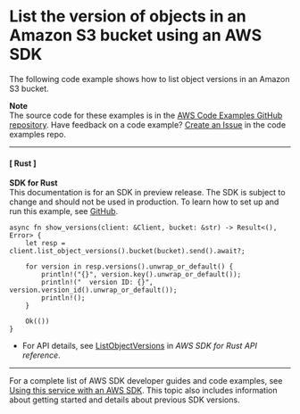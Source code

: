 # List the version of objects in an Amazon S3 bucket using an AWS SDK<a name="example_s3_ListObjectVersions_section"></a>

The following code example shows how to list object versions in an Amazon S3 bucket\.

**Note**  
The source code for these examples is in the [AWS Code Examples GitHub repository](https://github.com/awsdocs/aws-doc-sdk-examples)\. Have feedback on a code example? [Create an Issue](https://github.com/awsdocs/aws-doc-sdk-examples/issues/new/choose) in the code examples repo\. 

------
#### [ Rust ]

**SDK for Rust**  
This documentation is for an SDK in preview release\. The SDK is subject to change and should not be used in production\.
 To learn how to set up and run this example, see [GitHub](https://github.com/awsdocs/aws-doc-sdk-examples/tree/main/rust_dev_preview/s3#code-examples)\. 
  

```
async fn show_versions(client: &Client, bucket: &str) -> Result<(), Error> {
    let resp = client.list_object_versions().bucket(bucket).send().await?;

    for version in resp.versions().unwrap_or_default() {
        println!("{}", version.key().unwrap_or_default());
        println!("  version ID: {}", version.version_id().unwrap_or_default());
        println!();
    }

    Ok(())
}
```
+  For API details, see [ListObjectVersions](https://docs.rs/releases/search?query=aws-sdk) in *AWS SDK for Rust API reference*\. 

------

For a complete list of AWS SDK developer guides and code examples, see [Using this service with an AWS SDK](UsingAWSSDK.md#sdk-general-information-section)\. This topic also includes information about getting started and details about previous SDK versions\.